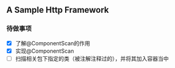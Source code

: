 ## A Sample Http Framework

### 待做事项

-[x] 了解@ComponentScan的作用
-[x] 实现@ComponentScan
-[ ] 扫描相关包下指定的类（被注解注释过的），并将其加入容器当中